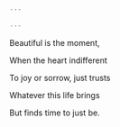 ```yaml
---

---
```


Beautiful is the moment,

When the heart indifferent

To joy or sorrow, just trusts

Whatever this life brings

But finds time to just be.
